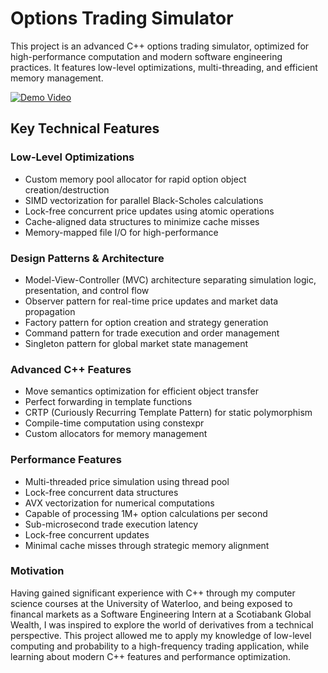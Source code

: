 # Options Trading Simulator
This project is an advanced C++ options trading simulator, optimized for high-performance computation and modern software engineering practices. It features low-level optimizations, multi-threading, and efficient memory management.

[![Demo Video](demo.png)](https://drive.google.com/file/d/1EG-nMxL1JoQjoWkMg6FzQ_tXgJCZhdnA/view?usp=sharing)

## Key Technical Features
### Low-Level Optimizations
- Custom memory pool allocator for rapid option object creation/destruction
- SIMD vectorization for parallel Black-Scholes calculations
- Lock-free concurrent price updates using atomic operations
- Cache-aligned data structures to minimize cache misses
- Memory-mapped file I/O for high-performance
### Design Patterns & Architecture
- Model-View-Controller (MVC) architecture separating simulation logic, presentation, and control flow
- Observer pattern for real-time price updates and market data propagation
- Factory pattern for option creation and strategy generation
- Command pattern for trade execution and order management
- Singleton pattern for global market state management
### Advanced C++ Features
- Move semantics optimization for efficient object transfer
- Perfect forwarding in template functions
- CRTP (Curiously Recurring Template Pattern) for static polymorphism
- Compile-time computation using constexpr
- Custom allocators for memory management
### Performance Features
- Multi-threaded price simulation using thread pool
- Lock-free concurrent data structures
- AVX vectorization for numerical computations
- Capable of processing 1M+ option calculations per second
- Sub-microsecond trade execution latency
- Lock-free concurrent updates
- Minimal cache misses through strategic memory alignment
### Motivation
Having gained significant experience with C++ through my computer science courses at the University of Waterloo, and being exposed to financal markets as a Software Engineering Intern at a Scotiabank Global Wealth, I was inspired to explore the world of derivatives from a technical perspective. This project allowed me to apply my knowledge of low-level computing and probability to a high-frequency trading application, while learning about modern C++ features and performance optimization.
